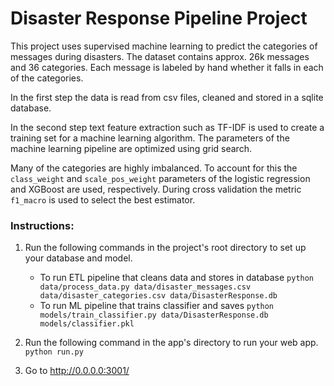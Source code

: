 # Disaster Response Pipeline Project

This project uses supervised machine learning to predict the categories of messages during disasters.
The dataset contains approx. 26k messages and 36 categories.
Each message is labeled by hand whether it falls in each of the categories. 

In the first step the data is read from csv files, cleaned and stored in a sqlite database. 

In the second step text feature extraction such as TF-IDF is used to create a training set
for a machine learning algorithm. The parameters of the machine learning pipeline are optimized using
grid search. 

Many of the categories are highly imbalanced. To account for this the `class_weight`  and `scale_pos_weight`
parameters of the logistic regression and XGBoost are used, respectively.
During cross validation the metric `f1_macro` is used to select the best estimator.

### Instructions:
1. Run the following commands in the project's root directory to set up your database and model.

    - To run ETL pipeline that cleans data and stores in database
        `python data/process_data.py data/disaster_messages.csv data/disaster_categories.csv data/DisasterResponse.db`
    - To run ML pipeline that trains classifier and saves
        `python models/train_classifier.py data/DisasterResponse.db models/classifier.pkl`

2. Run the following command in the app's directory to run your web app.
    `python run.py`

3. Go to http://0.0.0.0:3001/
